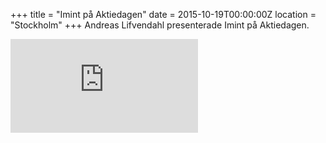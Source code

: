 +++
title = "Imint på Aktiedagen"
date = 2015-10-19T00:00:00Z
location = "Stockholm"
+++
Andreas Lifvendahl presenterade Imint på Aktiedagen.

<iframe src="http://aktiespararna.fnf.nu/player/#/74/626" frameborder="0">Videon finns att se <a href="http://aktiespararna.fnf.nu/player/#/74/626">här</a>.</iframe>

